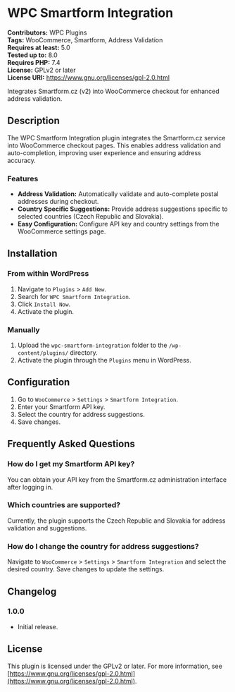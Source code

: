 # WPC Smartform Integration

**Contributors:** WPC Plugins  
**Tags:** WooCommerce, Smartform, Address Validation  
**Requires at least:** 5.0  
**Tested up to:** 8.0  
**Requires PHP:** 7.4  
**License:** GPLv2 or later  
**License URI:** https://www.gnu.org/licenses/gpl-2.0.html

Integrates Smartform.cz (v2) into WooCommerce checkout for enhanced address validation.

## Description

The WPC Smartform Integration plugin integrates the Smartform.cz service into WooCommerce checkout pages. This enables address validation and auto-completion, improving user experience and ensuring address accuracy.

### Features

- **Address Validation:** Automatically validate and auto-complete postal addresses during checkout.
- **Country Specific Suggestions:** Provide address suggestions specific to selected countries (Czech Republic and Slovakia).
- **Easy Configuration:** Configure API key and country settings from the WooCommerce settings page.

## Installation

### From within WordPress

1. Navigate to `Plugins` > `Add New`.
2. Search for `WPC Smartform Integration`.
3. Click `Install Now`.
4. Activate the plugin.

### Manually

1. Upload the `wpc-smartform-integration` folder to the `/wp-content/plugins/` directory.
2. Activate the plugin through the `Plugins` menu in WordPress.

## Configuration

1. Go to `WooCommerce` > `Settings` > `Smartform Integration`.
2. Enter your Smartform API key.
3. Select the country for address suggestions.
4. Save changes.

## Frequently Asked Questions

### How do I get my Smartform API key?

You can obtain your API key from the Smartform.cz administration interface after logging in.

### Which countries are supported?

Currently, the plugin supports the Czech Republic and Slovakia for address validation and suggestions.

### How do I change the country for address suggestions?

Navigate to `WooCommerce` > `Settings` > `Smartform Integration` and select the desired country. Save changes to update the settings.

## Changelog

### 1.0.0
* Initial release.

## License

This plugin is licensed under the GPLv2 or later. For more information, see [https://www.gnu.org/licenses/gpl-2.0.html](https://www.gnu.org/licenses/gpl-2.0.html).
